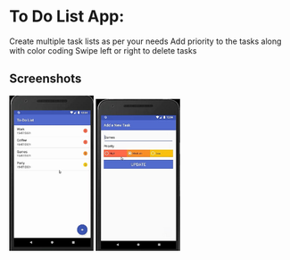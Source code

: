 # To Do List App:

Create multiple task lists as per your needs
Add priority to the tasks along with color coding
Swipe left or right to delete tasks

Screenshots
-----------

<img width="30%" src="screenshots/1.jpg" />
<img width="30%" src="screenshots/2.jpg" />

